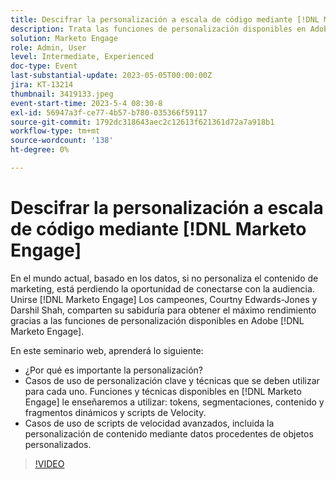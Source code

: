 ```yaml
---
title: Descifrar la personalización a escala de código mediante [!DNL Marketo Engage]
description: Trata las funciones de personalización disponibles en Adobe [!DNL Marketo Engage]; Tokens, Segmentaciones, Contenido y fragmentos dinámicos y Scripts de Velocity.  Casos de uso de scripts de velocidad avanzados, incluida la personalización de contenido mediante datos procedentes de objetos personalizados.
solution: Marketo Engage
role: Admin, User
level: Intermediate, Experienced
doc-type: Event
last-substantial-update: 2023-05-05T00:00:00Z
jira: KT-13214
thumbnail: 3419133.jpeg
event-start-time: 2023-5-4 08:30-8
exl-id: 56947a3f-ce77-4b57-b780-035366f59117
source-git-commit: 1792dc318643aec2c12613f621361d72a7a918b1
workflow-type: tm+mt
source-wordcount: '138'
ht-degree: 0%

---
```


# Descifrar la personalización a escala de código mediante [!DNL Marketo Engage]

En el mundo actual, basado en los datos, si no personaliza el contenido de marketing, está perdiendo la oportunidad de conectarse con la audiencia. Unirse [!DNL Marketo Engage] Los campeones, Courtny Edwards-Jones y Darshil Shah, comparten su sabiduría para obtener el máximo rendimiento gracias a las funciones de personalización disponibles en Adobe [!DNL Marketo Engage].

En este seminario web, aprenderá lo siguiente:

* ¿Por qué es importante la personalización?
* Casos de uso de personalización clave y técnicas que se deben utilizar para cada uno. Funciones y técnicas disponibles en [!DNL Marketo Engage] le enseñaremos a utilizar: tokens, segmentaciones, contenido y fragmentos dinámicos y scripts de Velocity.
* Casos de uso de scripts de velocidad avanzados, incluida la personalización de contenido mediante datos procedentes de objetos personalizados.

>[!VIDEO](https://video.tv.adobe.com/v/3419133/?learn=on)
